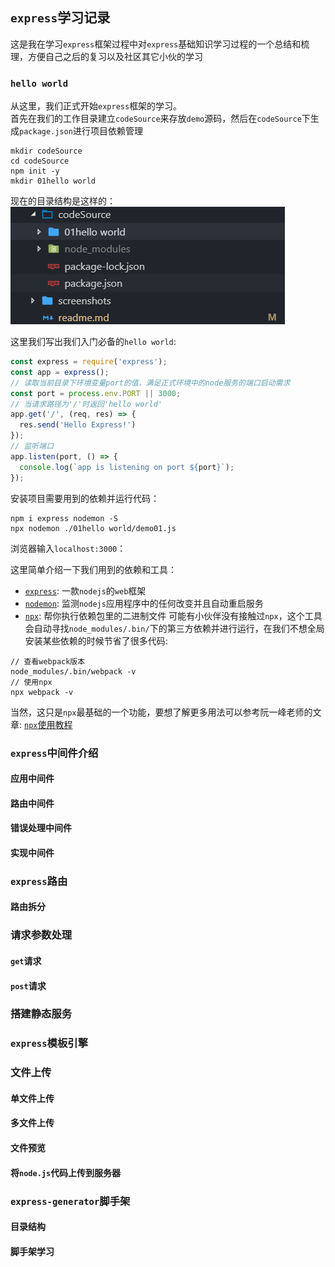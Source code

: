 ## `express`学习记录
这是我在学习`express`框架过程中对`express`基础知识学习过程的一个总结和梳理，方便自己之后的复习以及社区其它小伙的学习
### `hello world`
从这里，我们正式开始`express`框架的学习。  
首先在我们的工作目录建立`codeSource`来存放`demo`源码，然后在`codeSource`下生成`package.json`进行项目依赖管理
```
mkdir codeSource
cd codeSource
npm init -y
mkdir 01hello world
```
现在的目录结构是这样的：  
![directory](./screenshots/01hello-world-directory.png)

这里我们写出我们入门必备的`hello world`:
```js
const express = require('express');
const app = express();
// 读取当前目录下环境变量port的值，满足正式环境中的node服务的端口启动需求
const port = process.env.PORT || 3000;
// 当请求路径为'/'时返回'hello world'
app.get('/', (req, res) => {
  res.send('Hello Express!')
});
// 监听端口
app.listen(port, () => {
  console.log(`app is listening on port ${port}`);
});
```
安装项目需要用到的依赖并运行代码：
```
npm i express nodemon -S
npx nodemon ./01hello world/demo01.js
```
浏览器输入`localhost:3000`：  

这里简单介绍一下我们用到的依赖和工具：
* [`express`](https://github.com/expressjs/express): 一款`nodejs`的`web`框架
* [`nodemon`](https://github.com/remy/nodemon): 监测`nodejs`应用程序中的任何改变并且自动重启服务
* [`npx`](https://github.com/zkat/npx): 帮你执行依赖包里的二进制文件
可能有小伙伴没有接触过`npx`，这个工具会自动寻找`node_modules/.bin/`下的第三方依赖并进行运行，在我们不想全局安装某些依赖的时候节省了很多代码:  
```
// 查看webpack版本
node_modules/.bin/webpack -v
// 使用npx
npx webpack -v
```
当然，这只是`npx`最基础的一个功能，要想了解更多用法可以参考阮一峰老师的文章: [`npx`使用教程](http://www.ruanyifeng.com/blog/2019/02/npx.html)

### `express`中间件介绍

#### 应用中间件

#### 路由中间件

#### 错误处理中间件

#### 实现中间件

### `express`路由

#### 路由拆分

### 请求参数处理

#### `get`请求

#### `post`请求

### 搭建静态服务

### `express`模板引擎

### 文件上传

#### 单文件上传
#### 多文件上传
#### 文件预览
#### 将`node.js`代码上传到服务器

### `express-generator`脚手架

#### 目录结构
#### 脚手架学习
